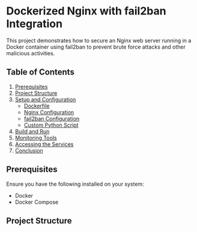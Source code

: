 # Dockerized Nginx with fail2ban Integration

This project demonstrates how to secure an Nginx web server running in a Docker container using fail2ban to prevent brute force attacks and other malicious activities.

## Table of Contents

1. [Prerequisites](#prerequisites)
2. [Project Structure](#project-structure)
3. [Setup and Configuration](#setup-and-configuration)
   - [Dockerfile](#dockerfile)
   - [Nginx Configuration](#nginx-configuration)
   - [fail2ban Configuration](#fail2ban-configuration)
   - [Custom Python Script](#custom-python-script)
4. [Build and Run](#build-and-run)
5. [Monitoring Tools](#monitoring-tools)
6. [Accessing the Services](#accessing-the-services)
7. [Conclusion](#conclusion)

## Prerequisites

Ensure you have the following installed on your system:

- Docker
- Docker Compose

## Project Structure

